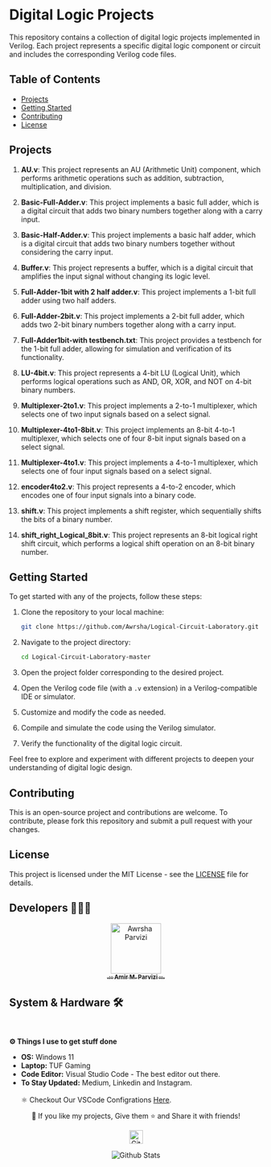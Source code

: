 # Digital Logic Projects

This repository contains a collection of digital logic projects implemented in Verilog. Each project represents a specific digital logic component or circuit and includes the corresponding Verilog code files.

## Table of Contents

- [Projects](#projects)
- [Getting Started](#getting-started)
- [Contributing](#contributing)
- [License](#license)

## Projects

1. **AU.v**: This project represents an AU (Arithmetic Unit) component, which performs arithmetic operations such as addition, subtraction, multiplication, and division.

1. **Basic-Full-Adder.v**: This project implements a basic full adder, which is a digital circuit that adds two binary numbers together along with a carry input.

1. **Basic-Half-Adder.v**: This project implements a basic half adder, which is a digital circuit that adds two binary numbers together without considering the carry input.

1. **Buffer.v**: This project represents a buffer, which is a digital circuit that amplifies the input signal without changing its logic level.

1. **Full-Adder-1bit with 2 half adder.v**: This project implements a 1-bit full adder using two half adders.

1. **Full-Adder-2bit.v**: This project implements a 2-bit full adder, which adds two 2-bit binary numbers together along with a carry input.

1. **Full-Adder1bit-with testbench.txt**: This project provides a testbench for the 1-bit full adder, allowing for simulation and verification of its functionality.

1. **LU-4bit.v**: This project represents a 4-bit LU (Logical Unit), which performs logical operations such as AND, OR, XOR, and NOT on 4-bit binary numbers.

1. **Multiplexer-2to1.v**: This project implements a 2-to-1 multiplexer, which selects one of two input signals based on a select signal.

1. **Multiplexer-4to1-8bit.v**: This project implements an 8-bit 4-to-1 multiplexer, which selects one of four 8-bit input signals based on a select signal.

1. **Multiplexer-4to1.v**: This project implements a 4-to-1 multiplexer, which selects one of four input signals based on a select signal.

1. **encoder4to2.v**: This project represents a 4-to-2 encoder, which encodes one of four input signals into a binary code.

1. **shift.v**: This project implements a shift register, which sequentially shifts the bits of a binary number.

1. **shift_right_Logical_8bit.v**: This project represents an 8-bit logical right shift circuit, which performs a logical shift operation on an 8-bit binary number.

## Getting Started

To get started with any of the projects, follow these steps:

1. Clone the repository to your local machine:

   ```bash
   git clone https://github.com/Awrsha/Logical-Circuit-Laboratory.git
   ```

1. Navigate to the project directory:

   ```bash
   cd Logical-Circuit-Laboratory-master
   ```

1. Open the project folder corresponding to the desired project.

1. Open the Verilog code file (with a `.v` extension) in a Verilog-compatible IDE or simulator.

1. Customize and modify the code as needed.

1. Compile and simulate the code using the Verilog simulator.

1. Verify the functionality of the digital logic circuit.

Feel free to explore and experiment with different projects to deepen your understanding of digital logic design.

## Contributing

This is an open-source project and contributions are welcome. To contribute, please fork this repository and submit a pull request with your changes.

## License

This project is licensed under the MIT License - see the [LICENSE](LICENSE) file for details.

## Developers 👨🏻‍💻

<p align="center">
<a href="https://github.com/Awrsha"><img src="https://avatars.githubusercontent.com/u/89135083?v=4" width="100;" alt="Awrsha Parvizi"/><br /><sub><b>.:: Amir M. Parvizi ::.</b></sub></a>
</p>

## System & Hardware 🛠  
<br> <summary><b>⚙️ Things I use to get stuff done</b></summary> <ul> <li><b>OS:</b> Windows 11</li> <li><b>Laptop: </b>TUF Gaming</li> <li><b>Code Editor:</b> Visual Studio Code - The best editor out there.</li> <li><b>To Stay Updated:</b> Medium, Linkedin and Instagram.</li> <br /> ⚛️ Checkout Our VSCode Configrations <a href="">Here</a>. </ul> <p align="center">💙 If you like my projects, Give them ⭐ and Share it with friends!</p></p><p align="center"><img height="27" src="https://raw.githubusercontent.com/mayhemantt/mayhemantt/Update/svg/Bottom.svg" alt="Github Stats" /></p>

<p align="center">
<img src="https://raw.githubusercontent.com/mayhemantt/mayhemantt/Update/svg/Bottom.svg" alt="Github Stats" />
</p>
